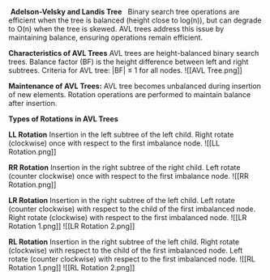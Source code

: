  **Adelson-Velsky and Landis Tree**
 
Binary search tree operations are efficient when the tree is balanced (height close to log(n)), but can degrade to O(n) when the tree is skewed.
AVL trees address this issue by maintaining balance, ensuring operations remain efficient.

**Characteristics of AVL Trees**
	AVL trees are height-balanced binary search trees.
	Balance factor (BF) is the height difference between left and right subtrees.
	Criteria for AVL tree: |BF| ≤ 1 for all nodes.
	![[AVL Tree.png]]

**Maintenance of AVL Trees:**
	AVL tree becomes unbalanced during insertion of new elements.
	Rotation operations are performed to maintain balance after insertion.

 
 **Types of Rotations in AVL Trees**

**LL Rotation**
	Insertion in the left subtree of the left child.
	Right rotate (clockwise) once with respect to the first imbalance node.
	![[LL Rotation.png]]

**RR Rotation**
	Insertion in the right subtree of the right child.
	Left rotate (counter clockwise) once with respect to the first imbalance node.
	![[RR Rotation.png]]

**LR Rotation**
	Insertion in the right subtree of the left child.
    Left rotate (counter clockwise) with respect to the child of the first imbalanced node. Right rotate (clockwise) with respect to the first imbalanced node.
	![[LR Rotation 1.png]]
	![[LR Rotation 2.png]]

**RL Rotation**
	Insertion in the right subtree of the left child.
    Right rotate (clockwise) with respect to the child of the first imbalanced node. Left rotate (counter clockwise) with respect to the first imbalanced node.
    ![[RL Rotation 1.png]]
    ![[RL Rotation 2.png]]





